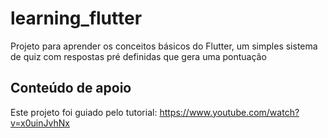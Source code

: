 # learning_flutter

Projeto para aprender os conceitos básicos do Flutter, um simples sistema de quiz com respostas pré definidas que gera uma pontuação

## Conteúdo de apoio

Este projeto foi guiado pelo tutorial: https://www.youtube.com/watch?v=x0uinJvhNx